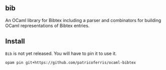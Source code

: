 bib
---

An OCaml library for Bibtex including a parser and combinators for building
OCaml representations of Bibtex entries.

## Install

`Bib` is not yet released. You will have to pin it to use it.

```
opam pin git+https://github.com/patricoferris/ocaml-bibtex
```


